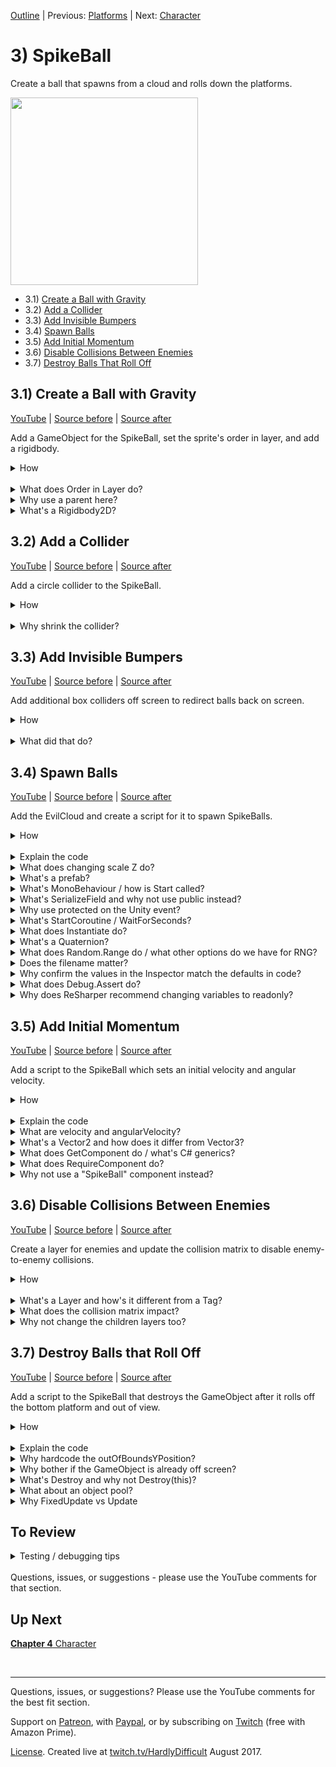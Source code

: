 [Outline](README.md) | Previous: [Platforms](C2.md) | Next: [Character](C4.md)

# 3) SpikeBall

Create a ball that spawns from a cloud and rolls down the platforms.

<img src=https://i.imgur.com/DLHzacU.gif width=300px>

 - 3.1) [Create a Ball with Gravity](#31-create-a-ball-with-gravity)
 - 3.2) [Add a Collider](#32-add-a-collider)
 - 3.3) [Add Invisible Bumpers](#33-add-invisible-bumpers)
 - 3.4) [Spawn Balls](#34-spawn-balls)
 - 3.5) [Add Initial Momentum](#35-add-initial-momentum)
 - 3.6) [Disable Collisions Between Enemies](#36-disable-collisions-between-enemies)
 - 3.7) [Destroy Balls That Roll Off](#37-destroy-balls-that-roll-off)


## 3.1) Create a Ball with Gravity

[YouTube]() | [Source before](https://github.com/hardlydifficult/2DUnityTutorial/archive/8f9c6c047e1a3406a0730178823287c2fbb65165.zip) | [Source after](https://github.com/hardlydifficult/2DUnityTutorial/archive/646fbf534f85af3939a11e52cfa28086c4475aed.zip)

Add a GameObject for the SpikeBall, set the sprite's order in layer, and add a rigidbody.

<details><summary>How</summary>

**Create SpikeBall**:

 - Add the sprite (spikeBall1) to the scene.
 - Create a parent GameObject:
   - Create an empty GameObject named "SpikeBall".
   - Drag and drop the sprite into SpikeBall.
   - Set the sprite's position to 0.

<br>**Update Order in Layer**:

 - Select the SpikeBall's sprite:
   - Order in Layer: -10

<img src="https://i.imgur.com/xYjw6yS.png" width=300px />

<br>**Add a rigidbody**:

 - Select the SpikeBall's parent:
   - Add a **Rigidbody2D** component.

<br>**Test**:

At this point you should be hitting play after almost every step to confirm things are working and better understand what is happening.

 - Hit play: the SpikeBall should fall through platforms and out of view.

<img src="https://i.imgur.com/PuWWL3z.gif" width=50px />

<hr></details><br>
<details><summary>What does Order in Layer do?</summary>

When multiple sprites are overlapping, Order in Layer is used to determine which one is on top of the other.  So if the SpikeBall sprite has Order in Layer '-1', and everything else uses the default Order in Layer '0', the SpikeBall will always appear behind of the other sprites in the world.

Order in Layer may be any int value, positive or negative. Here's an example showing the character sprite we will be using with Order in Layer '-1' and with '2', sitting on a platform which still has the default Order in Layer '0'.

<img src="https://i.imgur.com/QCHPLDf.png" width=150px />

<hr></details>
<details><summary>Why use a parent here?</summary>

For consistency.

In this tutorial, we will encounter use cases which warrant using a parent GameObject with the sprite in a child: for the character and one enemy type.  For the mechanics we plan to implement, the SpikeBall will work with or without the sprite in a child GameObject.

<hr></details>
<details><summary>What's a Rigidbody2D?</summary>

A rigidbody is a core component for the Unity physics engine. Rigidbody2D is the 2D version of this component (vs 3D).  It's added to GameObjects which may be manipulated by physics during the game, for example:

 - Falling with gravity.
 - Moving with forces such as velocity.
 - Reacting to collisions with other objects.

<hr></details>

## 3.2) Add a Collider

[YouTube]() | [Source before](https://github.com/hardlydifficult/2DUnityTutorial/archive/646fbf534f85af3939a11e52cfa28086c4475aed.zip) | [Source after](https://github.com/hardlydifficult/2DUnityTutorial/archive/7bd5dea0f3b8f3292f84e87705de0bcc88e9446f.zip)

Add a circle collider to the SpikeBall.

<details><summary>How</summary>

**Add a circle collider**:

 - Select the SpikeBall's parent
   - Add **CircleCollider2D**:
     - Radius: .65

<img src="https://i.imgur.com/crXdz35.gif" width=300px />

<br>**Test**:

 - Hit play: the ball should land on a platform and, if it's slanted, roll down.
   - Move the SpikeBall's parent to test falling down each platform.
   - Adjust the spacing between platforms as needed.
   - Note that some may roll off the sides - we'll fix that next.

<hr></details><br>
<details><summary>Why shrink the collider?</summary>

The circle collider allows the ball to roll.  Place the ball at the top of a slanted platform and gravity will get things moving.

Hit play to watch the SpikeBall fall onto a platform and roll:

<img src="https://i.imgur.com/x4a848N.gif" width=300px />

If the ball gets stuck while testing because some platforms are too close, update the platform position or rotation.

It's optional; use whatever you think creates the best experience.

When we added the CircleCollider2D, it defaulted to surround the entire sprite.  This may be the right experience; it's up to how you want the game to play.  I'm suggesting that we pull the collider in a bit. This will cause the SpikeBall to roll on its body with the spikes digging into platforms instead of rolling on the tips of each spike as shown here:

<img src="https://i.imgur.com/ov1F5Fo.gif" width=150px />

<img src="https://i.imgur.com/WRLQITb.gif" width=150px />

On a related note, setting the 'Order in Layer' to '-1' ensures that the spikes are behind the platform.  Without this, the spikes would be on top:

<img src="https://i.imgur.com/8cgB7jZ.gif" width=150px />

<hr></details>


## 3.3) Add Invisible Bumpers

[YouTube]() | [Source before](https://github.com/hardlydifficult/2DUnityTutorial/archive/7bd5dea0f3b8f3292f84e87705de0bcc88e9446f.zip) | [Source after](https://github.com/hardlydifficult/2DUnityTutorial/archive/5d0e24714d33f3e32d927f2d42f6dc7c101fa80c.zip)

Add additional box colliders off screen to redirect balls back on screen.

<details><summary>How</summary>

**Create a bumper**:

 - Create an Empty GameObject named "Bumper".
   - Add **BoxCollider2D**.
     - Size X: 20

<img src="https://i.imgur.com/3ca7cy3.png" width=300px>

<br>**Layout bumpers**:

 - Rotate for a steep incline:
   - Use the Rotate tool and adjust the Z rotation to about 30 (or -30).
 - Move the Bumper so that the edge overlaps the platform.

<img src="https://i.imgur.com/AGjCZTw.png" width=300px />

 - Repeat for each platform.
   - Copy and paste the bumper, then modify its position and rotation.
   - We do not want a bumper for the bottom left, as balls should not return after that point.

 Your screen with bumpers should look something like this:

<img src="https://i.imgur.com/RILVtsN.png" width=300px />

<br>**Organize hierarchy**:

 - Create a new parent "Bumpers":
   - Set the position to 0.
   - Select all the Bumper GameObjects and drag / drop them into Bumpers.

<br>**Test**:

 - Position the ball on a steep platform and confirm that it uses the bumper and returns.

<hr></details><br>

<details><summary>What did that do?</summary>

With this level design, SpikeBalls will roll right off the edge of the screen.  Instead of making them bounce off the screen's edge (as we will for other entities later), we wanted to allow the SpikeBalls to go off screen but then return shortly after.

The bumpers we added extend the platforms so that the balls don't fall off completely, but also accelerates the balls' return to the world.

Hit play. The SpikeBall should hit the bumper and quickly reverse, then accelerate in the other direction:

<img src="https://i.imgur.com/vMjWoia.gif" width=150px />

<hr></details>

## 3.4) Spawn Balls

[YouTube]() | [Source before](https://github.com/hardlydifficult/2DUnityTutorial/archive/5d0e24714d33f3e32d927f2d42f6dc7c101fa80c.zip) | [Source after](https://github.com/hardlydifficult/2DUnityTutorial/archive/983c71cb99dcbe8fb2ef7da580a45151b05948be.zip)

Add the EvilCloud and create a script for it to spawn SpikeBalls.

<details><summary>How</summary>

**Create an EvilCloud**:

 - Add the sprite (cloud) to the scene.
 - Create a parent GameObject named "EvilCloud".
   - Drag and drop the sprite in.
   - Set the sprite's position to 0.
 - Move EvilCloud to the top left.
 - Use the Scale tool to scale up a bit.

<img src="https://i.imgur.com/MZWguje.png" width=150px />
<br>
<img src="https://i.imgur.com/kK9dKcD.gif" width=300px />

<br>**Create a prefab**:

 - Select the SpikeBall and click/drag it to the Assets/Prefabs folder.
 - Delete the GameObject.

<img src="https://i.imgur.com/roE0SWK.gif" width=300px />

<br>**Create a spawner**:

 - Create script Code/Controllers/**Spawner**:
   - [Full version](https://github.com/hardlydifficult/2DUnityTutorial/blob/983c71cb99dcbe8fb2ef7da580a45151b05948be/Assets/Code/Controllers/Spawner.cs) with comments and asserts.

```csharp
using System.Collections;
using UnityEngine;

public class Spawner : MonoBehaviour
{
  [SerializeField]
  GameObject thingToSpawn;

  [SerializeField]
  float minTimeBetweenSpawns = .5f;

  [SerializeField]
  float maxTimeBetweenSpawns = 10;

  protected void Start()
  {
    StartCoroutine(SpawnEnemiesCoroutine());
  }

  IEnumerator SpawnEnemiesCoroutine()
  {
    while(true)
    {
      Instantiate(
        thingToSpawn,
        transform.position,
        Quaternion.identity);

      float sleepTime = UnityEngine.Random.Range(
        minTimeBetweenSpawns,
        maxTimeBetweenSpawns);
      yield return new WaitForSeconds(sleepTime);
    }
  }
}
```

<br>**Configure spawner**:

 - Add **Spawner** to the EvilCloud:
   - Confirm that the values for the component match the defaults in code.
   - Thing To Spawn: SpikeBall

<img src="https://i.imgur.com/scu8YUR.gif" width=300px />

<br>**Test**:

 - SpikeBalls should be spawning from the cloud periodically.
   - Since the platform is flat, they may simply stack up for now.

<hr></details><br>
<details><summary>Explain the code</summary>

using clauses at the top of a file brings APIs into scope.  Used for:

 - System.Collections.IEnumerator
 - UnityEngine.Collider2D
 - UnityEngine.ContactFilter2D
 - UnityEngine.Debug
 - UnityEngine.GameObject
 - UnityEngine.MonoBehaviour
 - UnityEngine.Quaternion
 - UnityEngine.SerializeFieldAttribute
 - UnityEngine.WaitForSeconds

```csharp
using System.Collections;
using UnityEngine;
```

We inherit from MonoBehaviour, which allows this script to be added as a component on a GameObject. 

public is optional here.  Used for consistency.

```csharp
public class Spawner : MonoBehaviour
{
```

This is a Unity-specific attribute that exposes a field in the Inspector, allowing you to configure it for the object.

```csharp
  [SerializeField]
```

This holds a reference to the prefab which will be instantiated by this spawner, set in the Inspector.

```csharp
  GameObject thingToSpawn;
```
  
After spawning a GameObject, this script will wait a random amount of time.  These values may be changed in the Inspector, allowing you to modify how frequently spawns happen.  

```csharp
  [SerializeField]
  float minTimeBetweenSpawns = .5f;

  [SerializeField]
  float maxTimeBetweenSpawns = 10;
```

Start is a Unity event which is called once for a component, the first time it is enabled.

protected is optional here.  Used for consistency (explained more in the questions below).

```csharp
  protected void Start()
  {
```

This starts the coroutine below.

```csharp
    StartCoroutine(SpawnEnemiesCoroutine());
  }
```

This is coroutine which will periodically spawn a GameObject.

```csharp
  IEnumerator SpawnEnemiesCoroutine()
  {
```

This coroutine will loop forever.  The only way to stop this is to stop the coroutine, either by calling an API to stop it or by destroying or disabling this GameObject.

```csharp
    while(true)
    {
```

This creates a copy of the prefab and places it in the world, at this GameObject's position and with no rotation.  

```csharp
      Instantiate(
        thingToSpawn,
        transform.position,
        Quaternion.identity);
```

Here we pick a random amount of time to sleep, between the min and max specified in the Inspector.

```csharp
      float sleepTime = UnityEngine.Random.Range(
        minTimeBetweenSpawns,
        maxTimeBetweenSpawns);
```

This will pause the coroutine for the time calculated above, and then we loop to spawn again.

```csharp
      yield return new WaitForSeconds(sleepTime);
    }
  }
}
```

</details>
<details><summary>What does changing scale Z do?</summary>

Nothing (for 2D games).  When we are scaling we only need to ensure X and Y scales match in order to not distort the art.  Z could be left at the default of 1, but I prefer to keep it in sync with X and Y as well, as Unity's scale tool will do this by default.

<hr></details>
<details><summary>What's a prefab?</summary>

A prefab is a file representing a configured GameObject.  This includes any child GameObjects as well as Components and their settings from the Inspector.

This allows things like our spawner to instantiate a GameObject with the appropriate components and configurations without knowing any details about the specific object type it is spawning.  More [on prefabs from Unity](https://docs.unity3d.com/Manual/Prefabs.html).

When you modify a prefab, all the objects in the world automatically get updated as well.  If you prefer to work with GameObjects in the scene, you can modify any one GameObject and then click 'Apply' to save the changes to the prefab.

You can also override values from the prefab to create a unique object in the scene.

<hr></details>
<details><summary>What's MonoBehaviour / how is Start called?</summary>

Most of the scripts that you create in Unity will derive from MonoBehaviour.  [MonoBehaviour](https://docs.unity3d.com/ScriptReference/MonoBehaviour.html) is the base class for a GameObject component (scripts on objects in your world).  It allows you to execute logic every Update (each frame) and respond to collision events, etc.

There are a lot of events available to MonoBehaviours.  In this example we are using Start which is called once per object, when that object is first spawned in the world.

Note that when implementing MonoBehaviour events, you neither use 'override' nor subscribe to the event.  Instead, Unity uses reflection based on the method signature to improve performance.  This creates an unintuitive pattern for C# developers but allows Unity to eliminate unnecessary calls.  In development, this optimization would normally be considered overkill; however, for a game engine, this kind of thing adds up, particularly since there are typically hundreds of MonoBehaviours in the world.

See also [Unity's Execution Order of Event Functions](
https://docs.unity3d.com/Manual/ExecutionOrder.html).

<hr></details>

<details><summary>What's SerializeField and why not use public instead?</summary>

[SerializeField] exposes the object's field (data) in the 'Inspector' window.  The default value seen in the C# script becomes the default in the Inspector; however, when the script runs, the value is whatever you set for that object in the Inspector. This allows you to change values per object or have different values for a component which is used on various different object types.  You can also change values in the Inspector at runtime, which can be helpful while debugging.

Read [more about Serialization in Unity](https://docs.unity3d.com/Manual/script-Serialization.html).

Any public field is a SerializeField by default.  If you do not want a public field to be exposed in the inspector, you can add the [HideInInspector] attribute (from the System namespace).

So why not just use public instead of [SerializeField]?

The fields in question are often only leveraged inside the component itself.  Other components may not interact with these fields directly.  In those scenarios, I prefer to follow the Object-Oriented programming best practice of [data encapsulation](https://en.wikipedia.org/wiki/Encapsulation_(computer_programming)), meaning we only expose public fields when we want other classes to interact with them.

<hr></details>
<details><summary>Why use protected on the Unity event?</summary>

Protected is an access modifier in C# which ensures that the only way to call that method or field is from the same class, or from a class which derives from it.  Unity will find events such as Update() based on the signature, ignoring the access modifier and allowing you to use anything you'd like.

Why protected and not private?

When you are using inheritance and both the child and parent classes need to include an event such as Update(), Unity will only call the child's implementation.  This can make it easy to miss that some events in the parent class have been overwritten (vs complemented by) the child.

I recommend using protected on every Unity event so that the compiler can help avoid this mistake.  In the event the parent and child classes both have protected Update(), you will get a compile warning about the conflict.

If you want both child and parent called, change the methods as follows:

```csharp
using UnityEngine;

public class Test : MonoBehaviour
{
  protected virtual void Update()
  {
    // Parent update logic
  }
}

public class AChildOfTest : Test
{
  protected override void Update()
  {
    base.Update();
    // Child update logic to run after the parent's Update
  }
}
```

If you want the child to replace the parent's Update method (so that the parent's Update is never called), change the method like so:

```csharp
using UnityEngine;

public class Test : MonoBehaviour
{
  protected void Update()
  {
    // Parent update logic
  }
}

public class AChildOfTest : Test
{
  protected new void Update()
  {
    // Child update logic to be run instead of the parent's Update
  }
}
```

What if it's not a parent class?

I recommend always using protected on Unity events.  A class may not be a parent at the moment, but code constantly changes and matures.  This is a best practice to help avoid potential issues in the future.  If the class never becomes a parent, the method is effectively treated as private.  There is no performance or other runtime impact from using protected.

Why not always make the methods virtual?

Performance.  There is a runtime cost to marking a method as virtual, even if there are no overrides.

Why not public instead?

Encapsulation.  If we were to make these methods public, it suggests that other components may call the events directly.  I've yet to encounter a use case where it's appropriate to do that - you should rely only on Unity to call these events to keep your code clean.

<hr></details>
<details><summary>What's StartCoroutine / WaitForSeconds?</summary>

A Coroutine allows you to define a sequence which takes more than a single frame to execute.  It's implemented with a C# enumerator, which Unity will then execute over time.  For example:

```csharp
using System.Collections;
using UnityEngine;

public class MyComponent : MonoBehaviour
{
  protected void Start()
  {
    StartCoroutine(ExampleCoroutine());
  }

  IEnumerator ExampleCoroutine()
  {
    print("Launch in T minus 3 seconds");
    yield return new WaitForSeconds(1);
    print("Launch in T minus 2 seconds");
    yield return new WaitForSeconds(1);
    print("Launch in T minus 1 seconds");
    yield return new WaitForSeconds(.75f);
    print("Almost there!");
    yield return new WaitForSeconds(.25f);
    print("Go go go");
  }
}
```

When StartCoroutine is called, the first line ("Launch in T minus 3 seconds") is printed immediately.  Then we 'yield return' the amount of time until the next line should be executed.

'yield' before the return is a special C# keyword used with enumerators.  It is marking your location in the method, allowing another class (in this example, Unity's internal logic), to resume the method from where it left off.

WaitForSeconds is a Unity class used to define the amount of time before the enumerator should be resumed.  There are similar classes available to give you more control over when the Coroutine is resumed: WaitForSecondsRealtime, WaitForEndOfFrame, WaitForFixedUpdate, WaitUntil, and WaitWhile.

Coroutines may be canceled before it's complete by calling StopCoroutine or StopAllCoroutines.  When a GameObject is destroyed, any Coroutines it had started are stopped.

<hr></details>
<details><summary>What does Instantiate do?</summary>

Instantiate clones a GameObject or prefab, creating a new GameObject in the scene.  There are a few variations of the call you can use.

To clone using the original's Transform (position, rotation, scale):
```csharp
Instantiate(thingToSpawn);
```

To clone and set a position and rotation:
```csharp
Instantiate(thingToSpawn, Vector3.zero, Quaternion.identity);
```

To clone and set a parent for this GameObject:

```csharp
Instantiate(thingToSpawn, gameObject);
```

<hr></details>

<details><summary>What's a Quaternion?</summary>

A Quaternion is how rotations are stored in a game engine.  They represent the rotation with (x, y, z, w) values.  The values are stored in this fashion because it is an efficient way to do the necessary calculations when rendering on object on screen.  Quaternion.identity is the default (0) rotation for a sprite.

You could argue that this is overkill for a 2D game, as in 2D the only rotation that may be applied is around the Z axis, and I would agree.  However, remember that Unity is a 3D game engine.  When creating a 2D game, you are still in a 3D environment.  Therefore, under the hood, Unity still optimizes its data for 3D.

Quaternions are not easy for people to understand.  When we think of rotations, we typically think in terms of 'Euler' (pronounced oil-er) rotations.  Euler rotations are degrees of rotation around each axis; e.g., (0, 0, 30) means "rotate the object by 30 degrees around the Z axis."

In the inspector, modifying a Transform's rotation is done in Euler.  In code, you can either work with Quaternions directly, or use Euler and then convert it back to Quaternion for storage.

Given a Quaternion, you can calculate the Euler value like so:

```csharp
Quaternion myRotationInQuaternion = transform.rotation;
Vector3 myRotationInEuler = myRotationInQuaternion.eulerAngles;
```

Given an Euler value, you can calculate the Quaternion:

```csharp
Quaternion rotationOfZ30Degrees = Quaternion.Euler(0, 0, 30);
```

Quaternions may be combined using Quaternion multiplication:

```csharp
Quaternion rotationOfZ60Degrees
  = rotationOfZ30Degrees * rotationOfZ30Degrees;
```

<hr></details>
<details><summary>What does Random.Range do / what other options do we have for RNG?</summary>

Unity provides a convenient static class for getting random data.  For example:

```csharp
float randomNumber0To1 = UnityEngine.Random.value;
float randomNumberNeg10p5ToPos5 = UnityEngine.Random.Range(-10.5f, 5f);
Quaternion randomRotation = UnityEngine.Random.rotation;
```

How is [UnityEngine.Random](https://docs.unity3d.com/ScriptReference/Random.html) different from System.Random?

In addition to providing APIs which are convenient for games (such as .rotation), the UnityEngine.Random is accessed statically, while the System.Random requires you to create an object first.

Since the Unity random class has the same name as the System random class, I try to consistently use the fully qualified name like this:

```csharp
UnityEngine.Random.Range(-1f, 1f);
```

The reason being, if you have 'using System' in the file, the compiler may throw an error.  For example:

```csharp
using System;
using UnityEngine;

public class ExampleClass : MonoBehaviour
{
  protected void Start()
  {
    // This line is a compile error
    float randomNumber = Random.Range(-1f, 1f);

    // This line works correctly
    float randomNumber = UnityEngine.Random.Range(-1f, 1f);
  }
}
```

<hr></details>
<details><summary>Does the filename matter?</summary>

Yes!

This is unusual for C# developers, but yes, the filename must match the class name in order for Unity to work correctly.  If the names don't match, everything will compile, but the script will not be selectable as a component.

<hr></details>
<details><summary>Why confirm the values in the Inspector match the defaults in code?</summary>

When a script runs, it uses the values as defined in the Inspector, which may be different than the defaults in code.  Usually, Unity will default all the fields in the Inspector to the defaults you have written in code.  However, depending on the exact order in which you do things, this may not always work out.  If you create a script and it does not function properly, double check the values in the Inspector.

<hr></details>
<details><summary>What does Debug.Assert do?</summary>

The full version of the code we link to in this tutorial includes Debug.Assert statements where appropriate.

Debug.Assert is used to confirm an assumption your code is making.  If the assumption does not hold (i.e., if the contents of the Debug.Assert evaluate to false), then the assert fails and an error is presented in the Unity console for you to investigate.

```csharp
Debug.Assert(confirmThisIsTrue);
```

Optionally, you can include a message to be displayed when the assert fails.  e.g.:

```csharp
Debug.Assert(confirmThisIsTrue, "confirmThisIsTrue must be true");
```

Debug.Assert is there to help more quickly identify problems.  If the assert fails, it does not prevent other code from being executed; however, you can select 'Error Pause' in the 'Console' to better see what is happening at that moment.

Debug.Assert does not execute in release / the built version of your game.  In other words, including these checks does not result in a performance impact to the final game.

A common use case for Debug.Assert is to validate pre-conditions and post-conditions.

 - Pre-conditions are assumptions which should be true when entering a method.
 - Post-conditions should hold true when exiting.

<hr></details>
<details><summary>Why does ReSharper recommend changing variables to readonly?</summary>

The recommendation to change to readonly will not work.

ReSharper is recommending this because there appears to be a private variable which never changes.  However, it does not understand what SerializeField is doing.  SerializeField exposes the property in the Inspector, allowing you to change the value at any time (useful while debugging).

<hr></details>

## 3.5) Add Initial Momentum

[YouTube]() | [Source before](https://github.com/hardlydifficult/2DUnityTutorial/archive/983c71cb99dcbe8fb2ef7da580a45151b05948be.zip) | [Source after](https://github.com/hardlydifficult/2DUnityTutorial/archive/01cc03a7105a47dd4a864e853c0a0d60bb5c2c77.zip)

Add a script to the SpikeBall which sets an initial velocity and angular velocity.

<details><summary>How</summary>

**Create InitializeRigidbody**:

 - Create script Code/Movement/**[InitializeRigidbody](https://github.com/hardlydifficult/2DUnityTutorial/blob/01cc03a7105a47dd4a864e853c0a0d60bb5c2c77/Assets/Code/Movement/InitializeRigidbody.cs)**:

 ```csharp
using UnityEngine;

[RequireComponent(typeof(Rigidbody2D))]
public class InitializeRigidbody : MonoBehaviour
{
  [SerializeField]
  Vector2 startingVelocity = new Vector2(3, 0);

  [SerializeField]
  float startingAngularVelocity = -500;

  protected void Start()
  {
    Rigidbody2D myBody = GetComponent<Rigidbody2D>();

    myBody.velocity = startingVelocity;
    myBody.angularVelocity = startingAngularVelocity;
  }
}
```

<br>**Add to the SpikeBall**:

 - Select Assets/Prefabs/SpikeBall:
   - Add **InitializeRigidbody**.
     - Confirm the values in the Inspector match defaults written in code.

<br>**Test**:

 - Balls should fall out of the cloud and travel to the right at first, then roll down all of the platforms.

<hr></details><br>
<details><summary>Explain the code</summary>

using clauses at the top of a file brings APIs into scope.  Used for:

 - UnityEngine.Debug
 - UnityEngine.MonoBehaviour
 - UnityEngine.RequireComponentAttribute
 - UnityEngine.Rigidbody2D
 - UnityEngine.SerializeFieldAttribute
 - UnityEngine.Vector2

```csharp
using UnityEngine;
```

This is a Unity-specific attribute which informs the editor that this script requires a Rigidbody2D component on the GameObject.  

```csharp
[RequireComponent(typeof(Rigidbody2D))]
```

We inherit from MonoBehaviour, which allows this script to be added as a component on a GameObject. 

public is optional here. Used for consistency.

```csharp
public class InitializeRigidbody : MonoBehaviour
{
```

This is a Unity-specific attribute that exposes a field in the Inspector, allowing you to configure it for the object.

```csharp
  [SerializeField]
```

This is the initial velocity to give to the rigidbody when the GameObject is spawned.  The default value here may be changed in the Inspector. 

```csharp
  Vector2 startingVelocity = new Vector2(3, 0);
```

This is the initial spin to add to the rigidbody, set in the Inspector.  

```csharp
  [SerializeField]
  float startingAngularVelocity = -500;
```

Start is a Unity event which is called once for a component, the first time it is enabled.

protected is optional here.  Used for consistency.

```csharp
  protected void Start()
  {
```

Here we get a reference to the rigidbody on this GameObject.

```csharp
    Rigidbody2D myBody = GetComponent<Rigidbody2D>();
```

When the GameObject is first spawned, here we set the initial momentum values configured in the Inspector on the rigidbody.

```csharp
    myBody.velocity = startingVelocity;
    myBody.angularVelocity = startingAngularVelocity;
  }
}
```

</details>
<details><summary>What are velocity and angularVelocity?</summary>

A GameObject with a rigidbody may be moved with forces.  The Unity Physics engine uses these forces as inputs in order to calculate the object's position and rotation, considering other things in the world such as a wall blocking your path.

Unity follows [Newton's Laws of Motion](https://en.wikipedia.org/wiki/Newton%27s_laws_of_motion) - e.g., an object either remains at rest or continues to move at a constant velocity unless acted upon by a force.

There are various APIs for manipulating forces on a rigidbody.  This script will be setting initial values for:

 - Velocity: the direction and speed of movement. Absent any additional forces, 'Drag' decreases the velocity every frame until it reaches 0.
 - Angular velocity: degrees per second to rotate the object.  Absent any additional forces, 'Angular drag' will decrease this until it reaches 0.

<hr></details>
<details><summary>What's a Vector2 and how does it differ from Vector3?</summary>

A Vector2 is a struct which holds 2 floats: X, Y.  A Vector3 holds 3 floats: X, Y, Z.  It has an API helpful for managing positions and directions, including:

 - .magnitude: Returns the length of a line drawn from the origin to this position.
 - .normalized: Returns a new Vector2 representing the same direction but with a magnitude of 1.

For 2D games, we often refer to position and direction as a Vector2.  Unity still stores everything as Vector3, and allows you to easily convert from one to another.

<hr></details>
<details><summary>What does GetComponent do / what's C# generics?</summary>

GetComponent is used to find another script/component on a GameObject by its type.  If you need to access a script multiple times, it's generally better to call GetComponent just once (typically in Awake) and cache the results.

There are similar APIs available from Unity, such as GetComponentsInChildren, which are used to discover multiple components and/or search more GameObjects.

In C#, generics are a way of passing a Type to another method or class.  In this example, we pass the type of component we are looking for to GetComponent.  The benefit / difference from passing the type using a Type object (e.g., typeof(MyClass)) is that the type can be used statically.  For example, these two lines return the same result, but generics has a cleaner syntax:

```csharp
Rigidbody2D myBody = (Rigidbody2D)GetComponent(typeof(Rigidbody2D));
Rigidbody2D myBody = GetComponent<Rigidbody2D>();
```

<hr></details>
<details><summary>What does RequireComponent do?</summary>

[RequireComponent] is a Unity attribute used to let the editor know that this component requires another component on the same GameObject.

```csharp
[RequireComponent(typeof(ComponentThatMustBeOnThisGameObject))]
public class MyComponent ...
```

When you add a component in the inspector which requires another, and the required component is not already on that GameObject, Unity will automatically add it for you.

<hr></details>
<details><summary>Why not use a "SpikeBall" component instead?</summary>

You could, but...

Unity encourages component-based solutions, where you aim to offer a single mechanic per component.  Here's a good [Wikipedia article on component-based](https://en.wikipedia.org/wiki/Component-based_software_engineering) design.  Briefly, the advantages to this approach are:

 - Each script or component focuses on a single feature or mechanic, simplifying it and making it easier to debug.
 - Components may be reused between different object types.  If we had one master SpikeBall component and then created a similar enemy with a few different mechanics, reusing logic would be more challenging, and we might instead just copy/paste parts to our new enemy component making maintaining and debugging this logic harder in the future.

<hr></details>

## 3.6) Disable Collisions Between Enemies

[YouTube]() | [Source before](https://github.com/hardlydifficult/2DUnityTutorial/archive/01cc03a7105a47dd4a864e853c0a0d60bb5c2c77.zip) | [Source after](https://github.com/hardlydifficult/2DUnityTutorial/archive/65e6603112571a69dddeba53c92d3432f023f4a9.zip)

Create a layer for enemies and update the collision matrix to disable enemy-to-enemy collisions.

<details><summary>How</summary>

**Create a layer**:

 - Open menu Edit -> Project Settings -> Tags and Layers.
   - Under 'Layers' add "Enemy".

<img src="https://i.imgur.com/spZG3NZ.png" width=300px />

<br>**Configure SpikeBall**:

 - Select Assets/Prefabs/SpikeBall:
   - Click the dropdown next to 'Layer' and select Enemy.
     - Select 'No, this object only' when prompted.

<img src="https://i.imgur.com/KPvq22a.png" width=300px />

<br>**Configure collision matrix**:

 - Edit -> Project Settings -> Physics 2D, under the 'Layer Collision Matrix':
   - Uncheck the box where 'Enemy' meets 'Enemy'.

<img src="https://i.imgur.com/JkjXpZN.png" width=300px />

<br>**Test**:

 - Balls should now freely pass through each other, but still collide with platforms as expected.

<hr></details><br>
<details><summary>What's a Layer and how's it different from a Tag?</summary>

Layers are a way of categorizing GameObjects.  By disabling enemy/enemy in the collision matrix, enemies can no longer collide with other enemies. They will walk through each other as if the other did not exist.

A Layer is an int representing a category or type of object in your game.  The Unity editor allows you to associate a string with this value as well for convenience.  A LayerMask is an int representing multiple Layers.

LayerMasks can be used to efficiently include or exclude objects based off of their type.  For this reason, the physics matrix in Unity works with Layers.

To determine if a Layer is included within a LayerMask, use the following example.  Comparing to a LayerMask uses 'bit shifting' and a 'bitwise and', which are not intuitive.  Later in the tutorial, we'll create an extension method so we don't ever have to look at this again.

```csharp
using UnityEngine;

public class MyComponent : MonoBehaviour
{
  protected void Start()
  {
    LayerMask mask = LayerMask.GetMask(new[] { "Water", "UI" });
    if((mask.value & 1 << gameObject.layer) > 0)
    {
      // This gameObject is included in the LayerMask
    }
    else
    {
      // This gameObject is NOT in the LayerMask
    }
  }
}
```

A tag is also a way of categorizing objects, but by string.  It's useful for more targeted use cases, such as identifying the MainCamera and the Player.

To check the tag, use CompareTag as shown here:

```csharp
using UnityEngine;

public class MyComponent : MonoBehaviour
{
  protected void Start()
  {
    if(gameObject.CompareTag("Player"))
    {
      // This gameObject is a Player
    }
    else
    {
      // This gameObject is NOT a Player
    }
  }
}
```

Every GameObject has both one layer and one tag.

<hr></details>
<details><summary>What does the collision matrix impact?</summary>

The collision matrix defines which GameObjects may collide with what other GameObjects, based on the GameObjects' layers.

A checked box indicates that collisions are supported.  Uncheck to disable collisions between those layers.  When unchecked, collisions between GameObjects in those layers are completely disabled, allowing objects to pass through each other as if the other didn't exist.

Every possible combination of layers is exposed as a checkbox in settings, including a layer coming in contact with itself.  Remember that layers are defining a category or object type, so by disabling the 'Enemy' layer from coming in contact with itself, we are preventing one ball from colliding with another in the world while still allowing them to roll over platforms.

<hr></details>
<details><summary>Why not change the children layers too?</summary>

You could it will work fine here either way.

As a general best practice, I suggest always selecting 'No, this object only'.  The reason for this is later in the tutorial we will have child GameObjects which must use a different layer than their parent.

<hr></details>

## 3.7) Destroy Balls that Roll Off

[YouTube]() | [Source before](https://github.com/hardlydifficult/2DUnityTutorial/archive/65e6603112571a69dddeba53c92d3432f023f4a9.zip) | [Source after](https://github.com/hardlydifficult/2DUnityTutorial/archive/0e83100eb10e4e017b749d16c0c2cc1d27c109c3.zip)

Add a script to the SpikeBall that destroys the GameObject after it rolls off the bottom platform and out of view.

<details><summary>How</summary>

**Create DestroyOutOfBounds**:

 - Create script Code/Death/**[DestroyOutOfBounds](https://github.com/hardlydifficult/2DUnityTutorial/blob/0e83100eb10e4e017b749d16c0c2cc1d27c109c3/Assets/Code/Death/DestroyOutOfBounds.cs)**:

```csharp
using UnityEngine;

public class DestroyOutOfBounds : MonoBehaviour
{
  const float outOfBoundsYPosition = -12;

  protected void FixedUpdate()
  {
    if(transform.position.y < outOfBoundsYPosition)
    {
      Destroy(gameObject);
    }
  }
}
```

<br>**Configure SpikeBall**:

 - Select SpikeBall:
   - Add **DestroyOutOfBounds**.

<br>**Test**:

 - Balls should now destroy themselves after falling off screen.

<hr></details><br>
<details><summary>Explain the code</summary>

using clauses at the top of a file brings APIs into scope. Used for:

 - UnityEngine.MonoBehaviour

```csharp
using UnityEngine;
```

We inherit from MonoBehaviour, which allows this script to be added as a component on a GameObject.

public is optional here. Used for consistency.

```csharp
public class DestroyOutOfBounds : MonoBehaviour
{
```

This is a value which never changes, representing a position at which we can assume objects are below the visible world and may safely be destroyed.

```csharp
  const float outOfBoundsYPosition = -12;
```

FixedUpdate is a Unity event which is called every x ms of game time, until disabled or destroyed.

protected is optional here. Used for consistency.

```csharp
  protected void FixedUpdate()
  {
```

Here we check if this GameObject's position is below the visible world.

```csharp
    if(transform.position.y < outOfBoundsYPosition)
    {
```

This destroys this GameObject, removing it and any children GameObjects from the scene.

```csharp
      Destroy(gameObject);
    }
  }
}
```

</details>
<details><summary>Why hardcode the outOfBoundsYPosition?</summary>

DestroyOutOfBounds will destroy the GameObject when it goes below -12, which is a bit lower than the lowest the camera can see.

We hardcoded the value to keep things simple at the beginning of this tutorial.  Since the camera is fixed, this will work fine.

This script would work the same way without a fixed aspect ratio, since different aspect ratios only impact how much of the world we see horizontally.  If we supported a moving camera, we might need to calculate the kill height differently.

Later, we create a GameController which includes screenBounds, defining the area of the world that the camera can see.  DestroyOutOfBounds could switch to leverage that, allowing it to work correctly with different camera sizes.

<hr></details>
<details><summary>Why bother if the GameObject is already off screen?</summary>

When a GameObject is off screen there is no attempt to render it, so your GPU is not wasting time. However, Unity is still processing Physics and logic for any components on the GameObject.  In this case, once the GameObject has fallen off the bottom it will never return to the game.

We destroy it to save performance while the game is running.  Without this script, the endless stream of balls spawning and then falling off would be a 'memory leak'.  This means that you are wasting resources, and over time the performance of your game will get worse.

<hr></details>
<details><summary>What's Destroy and why not Destroy(this)?</summary>

Destroy is a Unity method to remove something from the scene.  You can:

 - Destroy a component, causing the component to be removed from that GameObject (and stopping future event calls such as Update).
 - Destroy a GameObject, causing that entire GameObject to be removed from the scene.

For example:

```csharp
using UnityEngine;

public class MyComponent : MonoBehaviour
{
  public bool shouldThisComponentStop;
  public bool shouldThisGameObjectBeRemoved;

  protected void Update()
  {
    if(shouldThisComponentStop)
    {
      // Remove MyComponent from this GameObject
      Destroy(this);
    }
    if(shouldThisGameObjectBeRemoved)
    {
      // Destroy this entire GameObject from the scene
      Destroy(gameObject);
    }
  }
}
```

<hr></details>
<details><summary>What about an object pool?</summary>

An object pool is an optimization technique which may be appropriate to use, but for purposes of simplicity we are not implementing it here.  Additionally, the performance gain for a game like this would be negligible.

What is an object pool?

Instantiate (creating a new GameObject) is one of the most expensive calls you can make.  An object pool is the programming term for reusing objects instead of destroying and creating new ones.

For this example, instead of destroying a SpikeBall that falls off screen, we could instead have it respawn at the top and go through the entire level again.

When should an object pool be used?

Objects which destroy and spawn again several times may warrant an object pool. There is overhead associated with having and using an object pool, so it is not recommended for absolutely everything.  For example, a boss which is going to surface once in a game may not be a good choice to include in an object pool.

How is an object pool implemented?

Basically, anytime we spawn a GameObject, we ask the object pool if there is one already available for us to reuse.  And where we would have destroyed a GameObject, we would instead use gameObject.SetActive(false) and add it to the object pool's list of available objects.

For more, see [Catlike Coding's Object Pool tutorial](http://catlikecoding.com/unity/tutorials/object-pools/).

<hr></details>
<details><summary>Why FixedUpdate vs Update</summary>

For this use case, either would work fine.

We are using FixedUpdate instead of Update since the rigidbody, which is doing the movement on the object, runs on FixedUpdate.

</details>

## To Review

<details><summary>Testing / debugging tips</summary>

 - Try adjusting the variables in Spawner to get a reasonable flow of enemies.
 - Try adjusting the initial momentum on the SpikeBall.
   - Consider adding randomness to these values as well.
 - Try adjusting the bumper position angles so balls return to the screen promptly / smoothly.
 - Cut a test build and try it outside of the Unity editor environment.
 - While testing (in play mode):
   - You can change values in the Inspector and they will not be saved.  This allows you to experiment with different values easily.
 - Use Project Settings -> Time 'Time Scale' to make everything move faster or slower.

<hr></details>

<br>
Questions, issues, or suggestions - please use the YouTube comments for that section.

## Up Next

[**Chapter 4** Character](C4.md)

<br><hr>

Questions, issues, or suggestions?  Please use the YouTube comments for the best fit section.

Support on [Patreon](https://www.patreon.com/HardlyDifficult), with [Paypal](https://u.muxy.io/tip/HardlyDifficult), or by subscribing on [Twitch](https://www.twitch.tv/HardlyDifficult) (free with Amazon Prime).
 
[License](TODO). Created live at [twitch.tv/HardlyDifficult](https://www.twitch.tv/HardlyDifficult) August 2017.  